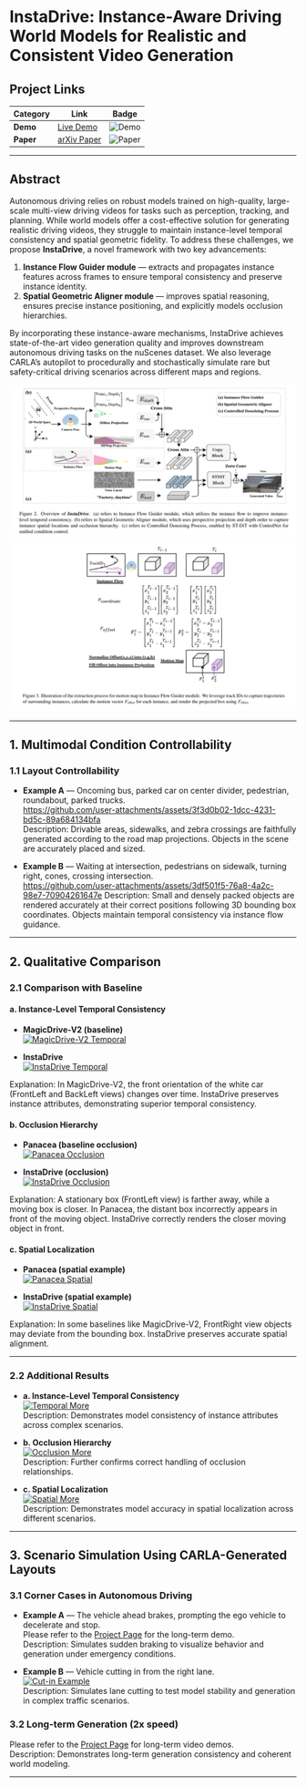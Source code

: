 # InstaDrive: Instance-Aware Driving World Models for Realistic and Consistent Video Generation

## Project Links

| Category | Link | Badge |
|----------|------|-------|
| **Demo** | [Live Demo](https://shanpoyang654.github.io/InstaDrive/page.html) | ![Demo](https://img.shields.io/badge/Demo-Live-green) |
| **Paper** | [arXiv Paper](https://www.researchgate.net/publication/394053515_InstaDrive_Instance-Aware_Driving_World_Models_for_Realistic_and_Consistent_Video_Generation) | ![Paper](https://img.shields.io/badge/PDF-arXiv-blue) |

---

## Abstract

Autonomous driving relies on robust models trained on high-quality, large-scale multi-view driving videos for tasks such as perception, tracking, and planning. While world models offer a cost-effective solution for generating realistic driving videos, they struggle to maintain instance-level temporal consistency and spatial geometric fidelity. To address these challenges, we propose **InstaDrive**, a novel framework with two key advancements:

1. **Instance Flow Guider module** — extracts and propagates instance features across frames to ensure temporal consistency and preserve instance identity.  
2. **Spatial Geometric Aligner module** — improves spatial reasoning, ensures precise instance positioning, and explicitly models occlusion hierarchies.  

By incorporating these instance-aware mechanisms, InstaDrive achieves state-of-the-art video generation quality and improves downstream autonomous driving tasks on the nuScenes dataset. We also leverage CARLA’s autopilot to procedurally and stochastically simulate rare but safety-critical driving scenarios across different maps and regions.

![InstaDrive Overview](./data/teaser.png)  
![InstaDrive Method](./data/flow.png)

---

## 1. Multimodal Condition Controllability

### 1.1 Layout Controllability

* **Example A** — Oncoming bus, parked car on center divider, pedestrian, roundabout, parked trucks.  
https://github.com/user-attachments/assets/3f3d0b02-1dcc-4231-bd5c-89a684134bfa  
Description: Drivable areas, sidewalks, and zebra crossings are faithfully generated according to the road map projections. Objects in the scene are accurately placed and sized.

* **Example B** — Waiting at intersection, pedestrians on sidewalk, turning right, cones, crossing intersection.  
https://github.com/user-attachments/assets/3df501f5-76a8-4a2c-98e7-70904261647e
Description: Small and densely packed objects are rendered accurately at their correct positions following 3D bounding box coordinates. Objects maintain temporal consistency via instance flow guidance.

---

## 2. Qualitative Comparison

### 2.1 Comparison with Baseline

#### a. Instance-Level Temporal Consistency

* **MagicDrive-V2 (baseline)**  
[![MagicDrive-V2 Temporal](https://github.com/user-attachments/assets/abdabb8a-9c0d-466c-a552-5ff1ba2bf4ee)](https://github.com/user-attachments/assets/abdabb8a-9c0d-466c-a552-5ff1ba2bf4ee)

* **InstaDrive**  
[![InstaDrive Temporal](https://github.com/user-attachments/assets/09e0c4c7-f3dd-4fa6-819e-a024fab506c2)](https://github.com/user-attachments/assets/09e0c4c7-f3dd-4fa6-819e-a024fab506c2)

Explanation: In MagicDrive-V2, the front orientation of the white car (FrontLeft and BackLeft views) changes over time. InstaDrive preserves instance attributes, demonstrating superior temporal consistency.

#### b. Occlusion Hierarchy

* **Panacea (baseline occlusion)**  
[![Panacea Occlusion](https://github.com/user-attachments/assets/d1d25398-60c7-499f-b9e6-c59416eb5502)](https://github.com/user-attachments/assets/d1d25398-60c7-499f-b9e6-c59416eb5502)

* **InstaDrive (occlusion)**  
[![InstaDrive Occlusion](https://github.com/user-attachments/assets/d0f7df29-171f-418a-8a3d-444643e9f35b)](https://github.com/user-attachments/assets/d0f7df29-171f-418a-8a3d-444643e9f35b)

Explanation: A stationary box (FrontLeft view) is farther away, while a moving box is closer. In Panacea, the distant box incorrectly appears in front of the moving object. InstaDrive correctly renders the closer moving object in front.

#### c. Spatial Localization

* **Panacea (spatial example)**  
[![Panacea Spatial](https://github.com/user-attachments/assets/d29e875b-bccf-4d82-afc8-e8e70a67339b)](https://github.com/user-attachments/assets/d29e875b-bccf-4d82-afc8-e8e70a67339b)

* **InstaDrive (spatial example)**  
[![InstaDrive Spatial](https://github.com/user-attachments/assets/e65e07fa-3ed9-4e2a-ba20-9182e476c849)](https://github.com/user-attachments/assets/e65e07fa-3ed9-4e2a-ba20-9182e476c849)

Explanation: In some baselines like MagicDrive-V2, FrontRight view objects may deviate from the bounding box. InstaDrive preserves accurate spatial alignment.

---

### 2.2 Additional Results

* **a. Instance-Level Temporal Consistency**  
[![Temporal More](https://github.com/user-attachments/assets/fd350c61-46a2-4920-aaad-1b8e1c487e1c)](https://github.com/user-attachments/assets/fd350c61-46a2-4920-aaad-1b8e1c487e1c)  
Description: Demonstrates model consistency of instance attributes across complex scenarios.

* **b. Occlusion Hierarchy**  
[![Occlusion More](https://github.com/user-attachments/assets/5dca34c1-ab42-4988-befe-d9c376c909aa)](https://github.com/user-attachments/assets/5dca34c1-ab42-4988-befe-d9c376c909aa)  
Description: Further confirms correct handling of occlusion relationships.

* **c. Spatial Localization**  
[![Spatial More](https://github.com/user-attachments/assets/ec81aca4-6128-4370-93a7-5cd4f5080502)](https://github.com/user-attachments/assets/ec81aca4-6128-4370-93a7-5cd4f5080502)  
Description: Demonstrates model accuracy in spatial localization across different scenarios.

---

## 3. Scenario Simulation Using CARLA-Generated Layouts

### 3.1 Corner Cases in Autonomous Driving

* **Example A** — The vehicle ahead brakes, prompting the ego vehicle to decelerate and stop.  
Please refer to the [Project Page](https://shanpoyang654.github.io/InstaDrive/page.html) for the long-term demo.  
Description: Simulates sudden braking to visualize behavior and generation under emergency conditions.

* **Example B** — Vehicle cutting in from the right lane.  
[![Cut-in Example](https://github.com/user-attachments/assets/4b51e9dc-fb1c-49a1-bba2-f51455a01220)](https://github.com/user-attachments/assets/4b51e9dc-fb1c-49a1-bba2-f51455a01220)  
Description: Simulates lane cutting to test model stability and generation in complex traffic scenarios.

### 3.2 Long-term Generation (2x speed)

Please refer to the [Project Page](https://shanpoyang654.github.io/InstaDrive/page.html) for long-term video demos.  
Description: Demonstrates long-term generation consistency and coherent world modeling.

---


